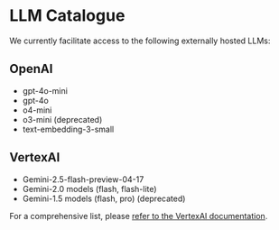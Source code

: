 # LLM Catalogue

We currently facilitate access to the following externally hosted LLMs:

## OpenAI
-   gpt-4o-mini
-   gpt-4o
-   o4-mini
-   o3-mini (deprecated)
-   text-embedding-3-small

## VertexAI
-   Gemini-2.5-flash-preview-04-17
-   Gemini-2.0 models (flash, flash-lite)
-   Gemini-1.5 models (flash, pro) (deprecated)

For a comprehensive list, please [refer to the VertexAI documentation](https://cloud.google.com/vertex-ai/generative-ai/docs/learn/models).
